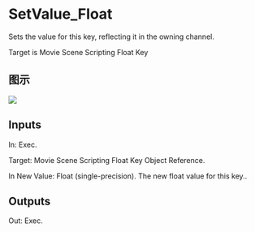 # SetValue_Float

Sets the value for this key, reflecting it in the owning channel.

Target is Movie Scene Scripting Float Key

## 图示

![]($-20221218-20505744.png)

## Inputs

In: Exec.

Target: Movie Scene Scripting Float Key Object Reference.

In New Value: Float (single-precision). The new float value for this key..  

## Outputs

Out: Exec.

